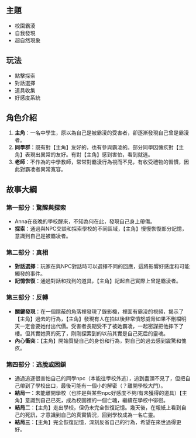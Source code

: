 ## 主題
- 校園霸淩
- 自我發現
- 超自然現象

## 玩法
- 點擊探索
- 對話選擇
- 道具收集
- 好感度系統

## 角色介紹
1. **主角**：一名中學生，原以為自己是被霸淩的受害者，卻逐漸發現自己曾是霸淩者。
2. **同學群**：既有對【主角】友好的，也有參與霸淩的。部分同學因愧疚對【主角】表現出異常的友好。有對【主角】感到害怕，看到就逃。
3. **老師**：不作為的中學教師，常常對霸淩行為視而不見，有收受禮物的習慣，因此對霸凌者異常寬容。

## 故事大綱
### 第一部分：驚醒與探索
- Anna在夜晚的學校醒來，不知為何在此，發現自己身上帶傷。
- **探索**：通過與NPC交談和探索學校的不同區域，【主角】慢慢恢復部分記憶，意識到自己是被霸凌者。

### 第二部分：真相
- **對話選擇**：玩家在與NPC對話時可以選擇不同的回應，這將影響好感度和可能觸發的事件。
- **記憶恢復**：通過對話和找到的道具，【主角】記起自己實際上曾是霸淩者。

### 第三部分：反轉
- **關鍵發現**：在一個隱蔽的角落裡發現了錄影機，裡面有霸淩的視頻，揭示了【主角】過去的行為，【主角】發現有人在拍以後非常憤怒威脅如果不刪檔明天一定會要她付出代價。受害者長期受不了被她霸凌，一起密謀把他摔下了樓。但其實她真的死了，刚刚探索到的以前其實是自己死后的靈魂。
- **內心衝突**：【主角】開始質疑自己的身份和行為，對自己的過去感到震驚和愧疚。

### 第四部分：逃脫或困鎖
- 通過追逐很害怕自己的同學npc（本能往學校外逃），追到盡頭不見了，但把自己帶到了學校出口，最後可能有一個小的解密（？離開學校大門）。
- **結局一**：未能離開學校（也許是與某些npc好感度不夠/有未獲得的道具）【主角】意識到自己已死，成為校園裡的一個亡魂，繼續在學校中徘徊。
- **結局二**：【主角】走出學校，但仍未完全恢復記憶。幾天後，在報紙上看到自己的死訊，才意識到自己的真實情況，回到學校成為一名亡靈。
- **結局三**：【主角】完全恢復記憶，深刻反省自己的行為，希望在來世過得更好。
